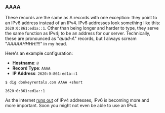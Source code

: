 ### AAAA

These records are the same as A records with one exception: they point to an IPv6 address instead of an IPv4. IPv6 addresses look something like this: `2620:0:861:ed1a::1`. Other than being longer and harder to type, they serve the same function as IPv4; to be an address for our server. Technically, these are pronounced as "_quad-A_" records, but I always scream "_AAAAAHHHH!!!!_" in my head.

Here's an example configuration:

* **Hostname**: `@`
* **Record Type**: `AAAA`
* **IP Address**: `2620:0:861:ed1a::1`

```shell
$ dig donkeyrentals.com AAAA +short

2620:0:861:ed1a::1
```

As the internet [runs out](http://www.bbc.com/news/technology-19600718) of IPv4 addresses, IPv6 is becoming more and more important. Soon you might not even be able to use an IPv4.
